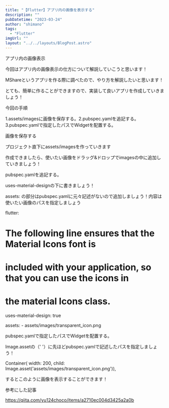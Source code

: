 ```yaml
---
title: "【Flutter】アプリ内の画像を表示する"
description: ""
pubDatetime: "2023-03-24"
author: "shimano"
tags:
  - "Flutter"
imgUrl: ""
layout: "../../layouts/BlogPost.astro"
---
```



アプリ内の画像表示



今回はアプリ内の画像表示の仕方について解説していこうと思います！



MShareというアプリを作る際に調べたので、やり方を解説したいと思います！







とても、簡単に作ることができますので、実装して良いアプリを作成していきましょう！







今回の手順



1.assets/imagesに画像を保存する。2.pubspec.yamlを追記する。3.pubspec.yamlで指定したパスでWidgetを配置する。



画像を保存する



プロジェクト直下にassets/imagesを作っていきます







作成できましたら、使いたい画像をドラッグ&ドロップでimagesの中に追加していきましょう！



pubspec.yamlを追記する。



uses-material-designの下に書きましょう！



assets: の部分はpubspec.yamlに元々記述がないので追加しましょう！内容は使いたい画像のパスを指定しましょう



flutter:

  # The following line ensures that the Material Icons font is
  # included with your application, so that you can use the icons in
  # the material Icons class.
  uses-material-design: true

  assets:
    - assets/images/transparent_icon.png



pubspec.yamlで指定したパスでWidgetを配置する。



Image.assetの（' '）に先ほどpubspec.yamlで記述したパスを指定しましょう！



Container(
                  width: 200,
                  child: Image.asset('assets/images/transparent_icon.png')),







するとこのように画像を表示することができます！







参考にした記事



https://qiita.com/yu124choco/items/a2710ec004d3425a2a0b
